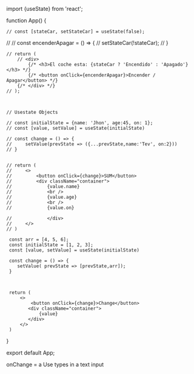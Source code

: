 import {useState} from 'react';

function App() {

    // const [stateCar, setStateCar] = useState(false);
// 
    // const encenderApagar = () => {
        // setStateCar(!stateCar);
    // }

    // return (
        // <div>
            {/* <h3>El coche esta: {stateCar ? 'Encendido' : 'Apagado'}</h3> */}
            {/* <button onClick={encenderApagar}>Encender / Apagar</button> */}
        {/* </div> */}
    // );



    // Usestate Objects

    // const initialState = {name: 'Jhon', age:45, on: 1};
    // const [value, setValue] = useState(initialState)

    // const change = () => {
    //     setValue(prevState => ({...prevState,name:'Tev', on:2}))
    // }


    // return (
    //     <>
    //         <button onClick={change}>SUM</button>
    //         <div className="container">
    //             {value.name}
    //             <br />
    //             {value.age}
    //             <br />
    //             {value.on}

    //             </div>
    //     </>
    // )

     const arr = [4, 5, 6];
     const initialState = [1, 2, 3];
     const [value, setValue] = useState(initialState)

     const change = () => {
        setValue( prevState => [prevState,arr]);
     }
    


     return (
         <>
             <button onClick={change}>Change</button>
            <div className="container">
                {value}
            </div>
         </>
     )



}

export default App;


onChange = a Use types in a text input
